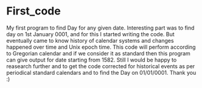# First_code
My first program to find Day for any given date.
Interesting part was to find day on 1st January 0001, and for this I started writing the code. But eventually came to know history of calendar systems and changes happened over time and Unix epoch time.
This code will perform according to Gregorian calendar and if we consider it as standard then this program can give output for date starting from 1582.
Still I would be happy to reasearch further and to get the code corrected for historical events as per periodical standard calendars and to find the Day on 01/01/0001.
Thank you :)
